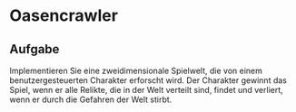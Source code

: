 # Oasencrawler
## Aufgabe
Implementieren Sie eine zweidimensionale Spielwelt, die von einem benutzergesteuerten
Charakter erforscht wird. Der Charakter gewinnt das Spiel, wenn er alle Relikte, die in der Welt verteilt sind, findet und verliert, wenn er durch die Gefahren der Welt stirbt.

